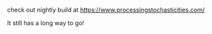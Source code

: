 check out nightly build at https://www.processingstochasticities.com/

It still has a long way to go!

